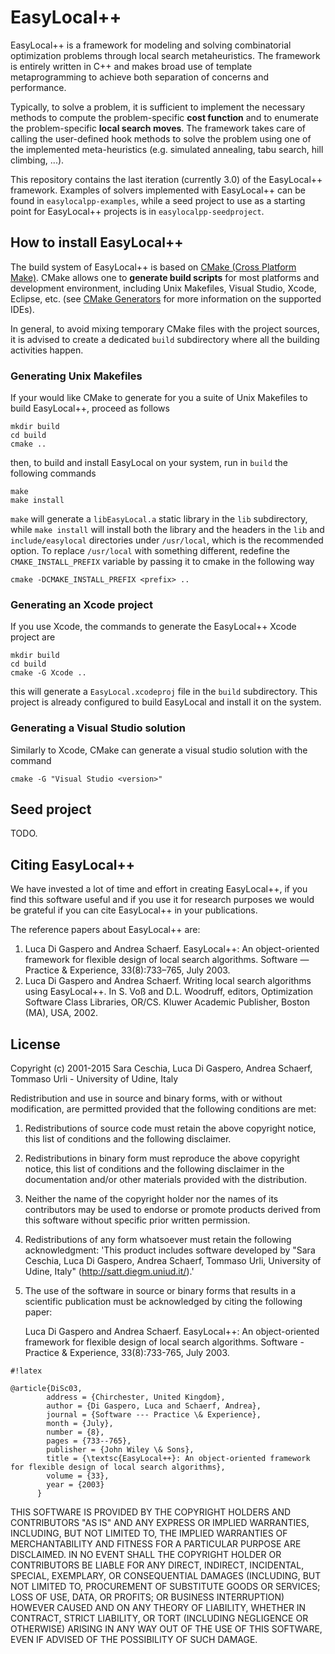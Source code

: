 # EasyLocal++

EasyLocal++ is a framework for modeling and solving combinatorial optimization problems through local search metaheuristics. The framework is entirely written in C++ and makes broad use of template metaprogramming to achieve both separation of concerns and performance. 

Typically, to solve a problem, it is sufficient to implement the necessary methods to compute the problem-specific **cost function** and to enumerate the problem-specific **local search moves**. The framework takes care of calling the user-defined hook methods to solve the problem using one of the implemented meta-heuristics (e.g. simulated annealing, tabu search, hill climbing, ...).

This repository contains the last iteration (currently 3.0) of the EasyLocal++ framework. Examples of solvers implemented with EasyLocal++ can be found in `easylocalpp-examples`, while a seed project to use as a starting point for EasyLocal++ projects is in `easylocalpp-seedproject`.

## How to install EasyLocal++

The build system of EasyLocal++ is based on [CMake (Cross Platform Make)](http://www.cmake.org). CMake allows one to **generate build scripts** for most platforms and development environment, including Unix Makefiles, Visual Studio, Xcode, Eclipse, etc. (see [CMake Generators](http://www.cmake.org/cmake/help/v3.0/manual/cmake-generators.7.html) for more information on the supported IDEs).

In general, to avoid mixing temporary CMake files with the project sources, it is advised to create a dedicated `build` subdirectory where all the building activities happen.

### Generating Unix Makefiles

If your would like CMake to generate for you a suite of Unix Makefiles to build EasyLocal++, proceed as follows

	mkdir build
	cd build
	cmake ..
	
then, to build and install EasyLocal on your system, run in `build` the following commands

    make
    make install

`make` will generate a `libEasyLocal.a` static library in the `lib` subdirectory, while `make install` will install both the library and the headers in the `lib` and `include/easylocal` directories under `/usr/local`, which is the recommended option. To replace `/usr/local` with something different, redefine the `CMAKE_INSTALL_PREFIX` variable by passing it to cmake in the following way

	cmake -DCMAKE_INSTALL_PREFIX <prefix> ..

### Generating an Xcode project

If you use Xcode, the commands to generate the EasyLocal++ Xcode project are

    mkdir build
    cd build
    cmake -G Xcode ..
    
this will generate a `EasyLocal.xcodeproj` file in the `build` subdirectory. This project is already configured to build EasyLocal and install it on the system.

### Generating a Visual Studio solution

Similarly to Xcode, CMake can generate a visual studio solution with the command

	cmake -G "Visual Studio <version>"

## Seed project

TODO.

## Citing EasyLocal++

We have invested a lot of time and effort in creating EasyLocal++, if you find this software useful and if you use it for research purposes we would be grateful if you can cite EasyLocal++ in your publications.

The reference papers about EasyLocal++ are:

1. Luca Di Gaspero and Andrea Schaerf. EasyLocal++: An object-oriented framework for flexible design of local search algorithms.  Software — Practice & Experience, 33(8):733–765, July 2003. 
2. Luca Di Gaspero and Andrea Schaerf. Writing local search algorithms using EasyLocal++. In S. Voß and D.L. Woodruff, editors,  Optimization Software Class Libraries, OR/CS. Kluwer Academic Publisher, Boston (MA), USA, 2002.

## License

 Copyright (c) 2001-2015 Sara Ceschia, Luca Di Gaspero, Andrea Schaerf, Tommaso Urli - 
 University of Udine, Italy 
 
 
 Redistribution and use in source and binary forms, with or without
 modification, are permitted provided that the following conditions
 are met:

 1. Redistributions of source code must retain the above copyright
    notice, this list of conditions and the following disclaimer.

 2. Redistributions in binary form must reproduce the above copyright
    notice, this list of conditions and the following disclaimer in
    the documentation and/or other materials provided with the
    distribution.

 3. Neither the name of the copyright holder nor the names of its
    contributors may be used to endorse or promote products derived
    from this software without specific prior written permission.

 4. Redistributions of any form whatsoever must retain the following
    acknowledgment: 'This product includes software developed by 
	"Sara Ceschia, Luca Di Gaspero, Andrea Schaerf, Tommaso Urli,
	University of Udine, Italy" (http://satt.diegm.uniud.it/).'
	
 5. The use of the software in source or binary forms that results in
    a scientific publication must be acknowledged by citing the 
	following paper:
	
	Luca Di Gaspero and Andrea Schaerf. EasyLocal++: An object-oriented 
	framework for flexible design of local search algorithms. 
	Software - Practice & Experience, 33(8):733-765, July 2003.
	
	
	  
```
#!latex

@article{DiSc03,
	    address = {Chirchester, United Kingdom},
	    author = {Di Gaspero, Luca and Schaerf, Andrea},
	    journal = {Software --- Practice \& Experience},
	    month = {July},
	    number = {8},
	    pages = {733--765},
	    publisher = {John Wiley \& Sons},
	    title = {\textsc{EasyLocal++}: An object-oriented framework for flexible design of local search algorithms},
	    volume = {33},
	    year = {2003}
	  }
```


 THIS SOFTWARE IS PROVIDED BY THE COPYRIGHT HOLDERS AND CONTRIBUTORS
 "AS IS" AND ANY EXPRESS OR IMPLIED WARRANTIES, INCLUDING, BUT NOT
 LIMITED TO, THE IMPLIED WARRANTIES OF MERCHANTABILITY AND FITNESS FOR
 A PARTICULAR PURPOSE ARE DISCLAIMED. IN NO EVENT SHALL THE COPYRIGHT
 HOLDER OR CONTRIBUTORS BE LIABLE FOR ANY DIRECT, INDIRECT, INCIDENTAL,
 SPECIAL, EXEMPLARY, OR CONSEQUENTIAL DAMAGES (INCLUDING, BUT NOT LIMITED
 TO, PROCUREMENT OF SUBSTITUTE GOODS OR SERVICES; LOSS OF USE, DATA, OR
 PROFITS; OR BUSINESS INTERRUPTION) HOWEVER CAUSED AND ON ANY THEORY OF
 LIABILITY, WHETHER IN CONTRACT, STRICT LIABILITY, OR TORT (INCLUDING
 NEGLIGENCE OR OTHERWISE) ARISING IN ANY WAY OUT OF THE USE OF THIS
 SOFTWARE, EVEN IF ADVISED OF THE POSSIBILITY OF SUCH DAMAGE.
